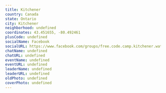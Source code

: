 ```yaml
---
title: Kitchener
country: Canada
state: Ontario
city: Kitchener
neighborhood: undefined
coordinates: 43.451655, -80.492461
plusCode: undefined
socialName: Facebook
socialURL: https://www.facebook.com/groups/free.code.camp.kitchener.waterloo.on
chatName: undefined
chatURL: undefined
eventName: undefined
eventURL: undefined
leaderName: undefined
leaderURL: undefined
oldPhoto: undefined
coverPhoto: undefined
---
```


